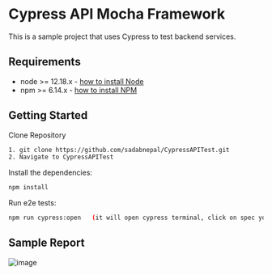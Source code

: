 # Cypress API Mocha Framework
This is a sample project that uses Cypress to test backend services.

## Requirements
-   node >= 12.18.x - [how to install Node](https://nodejs.org/en/download/)
-   npm >= 6.14.x - [how to install NPM](https://www.npmjs.com/get-npm)

## Getting Started
Clone Repository
```bash
1. git clone https://github.com/sadabnepal/CypressAPITest.git
2. Navigate to CypressAPITest
```

Install the dependencies:
```bash
npm install
```

Run e2e tests:
```bash
npm run cypress:open   (it will open cypress terminal, click on spec you want to run)
```

## Sample Report
![image](https://user-images.githubusercontent.com/65847528/118373951-0f0c6a00-b5d7-11eb-9f4d-24c333677a3a.png)

